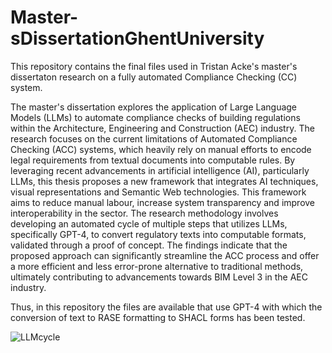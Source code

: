 # Master-sDissertationGhentUniversity
This repository contains the final files used in Tristan Acke's master's dissertaton research on a fully automated Compliance Checking (CC) system. 

The master's dissertation explores the application of Large Language Models (LLMs) to automate compliance checks of building regulations within the Architecture, Engineering and Construction (AEC) industry. The research focuses on the current limitations of Automated Compliance Checking (ACC) systems, which heavily rely on manual efforts to encode legal requirements from textual documents into computable rules. By leveraging recent advancements in artificial intelligence (AI), particularly LLMs, this thesis proposes a new framework that integrates AI techniques, visual representations and Semantic Web technologies. This framework aims to reduce manual labour, increase system transparency and improve interoperability in the sector. The research methodology involves developing an automated cycle of multiple steps that utilizes LLMs, 
specifically GPT-4, to convert regulatory texts into computable formats, validated through a proof of concept. The findings indicate that the proposed approach can significantly streamline the ACC process and offer a more efficient and less error-prone alternative to traditional methods, ultimately contributing to advancements towards BIM Level 3 in the AEC industry. 

Thus, in this repository the files are available that use GPT-4 with which the conversion of text to RASE formatting to SHACL forms has been tested.

![LLMcycle](https://github.com/TristanAcke/Master-sDissertationGhentUniversity/assets/163170502/856a075b-1562-4cb9-8afc-ff9ead02768f)

